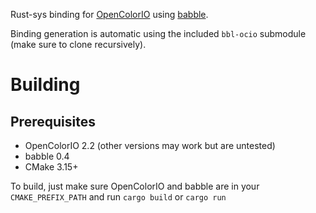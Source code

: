 Rust-sys binding for [OpenColorIO](https://opencolorio.org/) using [babble](https://github.com/anderslanglands/babble).

Binding generation is automatic using the included `bbl-ocio` submodule (make sure to clone recursively).

# Building

## Prerequisites
- OpenColorIO 2.2 (other versions may work but are untested)
- babble 0.4
- CMake 3.15+

To build, just make sure OpenColorIO and babble are in your `CMAKE_PREFIX_PATH` and run `cargo build` or `cargo run`